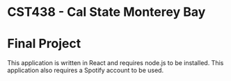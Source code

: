 # CST438 - Cal State Monterey Bay
# Final Project

This application is written in React and requires node.js to be installed.
This application also requires a Spotify account to be used.
